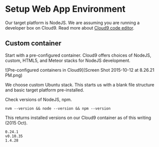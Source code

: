 # Setup Web App Environment

Our target platform is NodeJS. We are assuming you are running a developer box on Cloud9. Read more about [Cloud9 code editor](https://manavsehgal.gitbooks.io/rapid-app-workflow/content/cloud9_code_editor.html).

## Custom container

Start with a pre-configured container. Cloud9 offers choices of NodeJS, custom, HTML5, and Meteor stacks for NodeJS development.

![Pre-configured containers in Cloud9](Screen Shot 2015-10-12 at 8.26.21 PM.png)

We choose custom Ubuntu stack. This starts us with a blank file structure and basic target platform pre-installed.

Check versions of NodeJS, npm.

```nvm --version && node --version && npm --version```

This returns installed versions on our Cloud9 container as of this writing (2015 Oct).

```
0.24.1
v0.10.35
1.4.28
```



